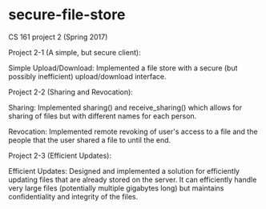 # secure-file-store
CS 161 project 2 (Spring 2017)

Project 2-1 (A simple, but secure client):

Simple Upload/Download: Implemented a file store with a secure (but possibly inefficient) upload/download interface.

Project 2-2 (Sharing and Revocation):

Sharing: Implemented sharing() and receive_sharing() which allows for sharing of files but with different names for each person.

Revocation: Implemented remote revoking of user's access to a file and the people that the user shared a file to until the end.

Project 2-3 (Efficient Updates):

Efficient Updates: Designed and implemented a solution for efficiently updating files that are already stored on the server. It can efficiently handle very large files (potentially multiple gigabytes long) but maintains confidentiality and integrity of the files.
